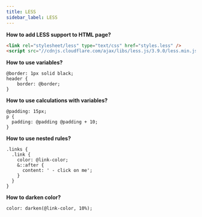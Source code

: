 ```yaml
---
title: LESS
sidebar_label: LESS
---
```


**How to add LESS support to HTML page?**

```html
<link rel="stylesheet/less" type="text/css" href="styles.less" />
<script src="//cdnjs.cloudflare.com/ajax/libs/less.js/3.9.0/less.min.js" ></script>
```

**How to use variables?**

```less
@border: 1px solid black;
header {
    border: @border;
}
```

**How to use calculations with variables?**

```less
@padding: 15px;
p {
  padding: @padding @padding + 10;
}
```

**How to use nested rules?**

```less
.links {
  .link {
    color: @link-color;
    &::after {
      content: ' - click on me';
    }
  }
}
```

**How to darken color?**

```less
color: darken(@link-color, 10%);
```

